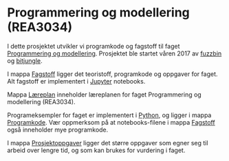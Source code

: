 Programmering og modellering (REA3034)
======================================

I dette prosjektet utvikler vi programkode og fagstoff til faget [Programmering og modellering](https://github.com/fagstoff/ProgMod/tree/master/Læreplan). Prosjektet ble startet våren 2017 av [fuzzbin](https://github.com/fuzzbin) og [bitjungle](https://github.com/bitjungle).

I mappa [Fagstoff](https://github.com/fagstoff/ProgMod/tree/master/Fagstoff) ligger det teoristoff, programkode og oppgaver for faget. Alt fagstoff er implementert i [Jupyter](https://jupyter.org/) notebooks. 

Mappa [Læreplan](https://github.com/fagstoff/ProgMod/tree/master/L%C3%A6replan) inneholder læreplanen for faget Programmering og modellering (REA3034).

Programeksempler for faget er implementert i [Python](https://www.python.org/), og ligger i mappa [Programkode](https://github.com/fagstoff/ProgMod/tree/master/Programkode). Vær oppmerksom på at notebooks-filene i mappa [Fagstoff](https://github.com/fagstoff/ProgMod/tree/master/Fagstoff) også inneholder mye programkode.

I mappa [Prosjektoppgaver](https://github.com/fagstoff/ProgMod/tree/master/Prosjektoppgaver) ligger det større oppgaver som egner seg til arbeid over lengre tid, og som kan brukes for vurdering i faget.